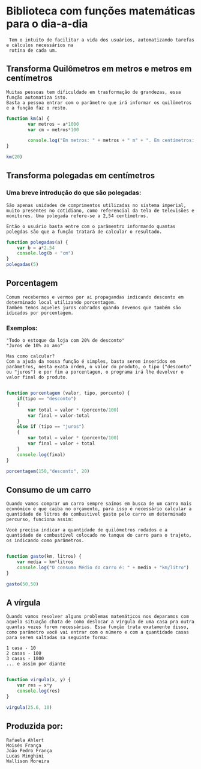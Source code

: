 # Biblioteca com funções matemáticas para o dia-a-dia

     Tem o intuito de facilitar a vida dos usuários, automatizando tarefas e cálculos necessários na
     rotina de cada um.

## Transforma Quilômetros em metros e metros em centímetros
    Muitas pessoas tem dificuldade em trasformação de grandezas, essa função automatiza isto.
    Basta a pessoa entrar com o parâmetro que irá informar os quilômetros e a função faz o resto.

````js
function km(a) {
        var metros = a*1000
        var cm = metros*100

        console.log("Em metros: " + metros + " m" + ". Em centímetros: " + cm + " cm.")
}

km(20)

````

## Transforma polegadas em centímetros
    
### Uma breve introdução do que são polegadas:
    São apenas unidades de comprimentos utilizadas no sistema imperial, muito presentes no cotidiano, como referencial da tela de televisões e monitores. Uma polegada refere-se a 2,54 centímetros.

    Então o usuário basta entre com o parâmentro informando quantas polegdas são que a função tratará de calcular o resultado. 

```` js
function polegadas(a) {
    var b = a*2.54
    console.log(b + "cm")  
}
polegadas(5)

 ````

## Porcentagem
    Comum recebermos e vermos por ai propagandas indicando desconto em determinado local utilizando porcentagem.
    Também temos aqueles juros cobrados quando devemos que também são idicados por porcentagem.

### Exemplos:
    "Todo o estoque da loja com 20% de desconto"
    "Juros de 10% ao ano"

    Mas como calcular?
    Com a ajuda da nossa função é simples, basta serem inseridos em parâmetros, nesta exata ordem, o valor do produto, o tipo ("desconto" ou "juros") e por fim a porcentagem, o programa irá lhe devolver o valor final do produto. 

```` js

function porcentagem (valor, tipo, porcento) {
    if(tipo == "desconto") 
    {
        var total = valor * (porcento/100)
        var final = valor-total
    }   
    else if (tipo == "juros")
    {
        var total = valor * (porcento/100) 
        var final = valor + total
    }
    console.log(final)
}

porcentagem(150,"desconto", 20)

````


## Consumo de um carro
    Quando vamos comprar um carro sempre saímos em busca de um carro mais econômico e que caiba no orçamento, para isso é necessário calcular a quantidade de litros de combustivel gasto pelo carro em determinado percurso, funciona assim: 

    Você precisa indicar a quantidade de quilômetros rodados e a quantidade de combustível colocado no tanque do carro para o trajeto, os indicando como parâmetros.

```` js

function gasto(km, litros) {
    var media = km*litros
    console.log("O consumo Médio do carro é: " + media + "km/litro")    
}

gasto(50,50)

````

## A vírgula
    Quando vamos resolver alguns problemas matemáticos nos deparamos com aquela situação chata de como deslocar a vírgula de uma casa pra outra quantas vezes forem necessárias. Essa função trata exatamente disso, como parâmetro você vai entrar com o número e com a quantidade casas para serem saltadas sa seguinte forma:

    1 casa - 10
    2 casas - 100
    3 casas - 1000
    ... e assim por diante

```` js

function virgula(x, y) {
    var res = x*y
    console.log(res)
}

virgula(25.6, 10)

````



## Produzida por:
    Rafaela Ahlert
    Moisés França
    João Pedro França
    Lucas Minghini
    Wallison Moreira 